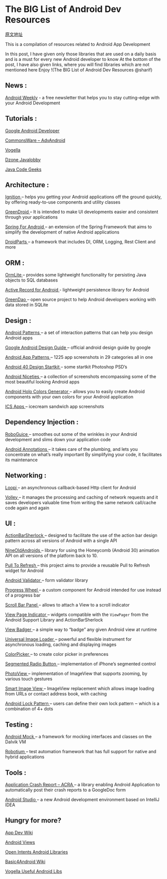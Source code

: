 # **T**he BIG List of Android Dev Resources

[原文地址](http://pragmaticsharif.wordpress.com/2013/10/06/android-resources/)

This is a compilation of resources related to Android App Development

In this post, I have given only those libraries that are used on a daily basis and is a must for every new Android developer to know At the bottom of the post, I have also given links, where you will find libraries which are not mentioned here Enjoy !(The BIG List of Android Dev Resources  @sharif) 

## **News** **:**

[Android Weekly](http://androidweekly.net/) - a free newsletter that helps you to stay cutting-edge with your Android Development

## **Tutorials** **:**

[Google Android Developer ](http://developer.android.com/training/index.html)

[CommonsWare – AdvAndroid ](http://commonsware.com/AdvAndroid/)

[Vogella ](http://www.vogella.com/articles/Android/article.html)

[Dzone Javalobby ](http://java.dzone.com/category/tags/android)

[Java Code Geeks ](http://www.javacodegeeks.com/android/)

## **Architecture** **:**

[Ignition ](https://github.com/kaeppler/ignition) – helps you getting your Android applications off the ground quickly, by offering ready-to-use components and utility classes

[GreenDroid ](http://greendroid.cyrilmottier.com) – It is intended to make UI developments easier and consistent through your applications

[Spring For Android ](http://projects.spring.io/spring-android/) – an extension of the Spring Framework that aims to simplify the development of native Android applications

[DroidParts ](http://droidparts.org/) – a framework that includes DI, ORM, Logging, Rest Client and more

## **ORM** **:**

[OrmLite ](http://ormlite.com/sqlite_java_android_orm.shtml) – provides some lightweight functionality for persisting Java objects to SQL databases

[Active Record for Android  ](http://code.google.com/p/android-active-record/)- lightweight persistence library for Android

[GreenDao ](http://greendao-orm.com/) – open source project to help Android developers working with data stored in SQLite

## **Design** **:**

[Android Patterns ](http://www.androidpatterns.com/) – a set of interaction patterns that can help you design Android apps

[Google Android Design Guide ](http://developer.android.com/design/index.html) – official android design guide by google

[Android App Patterns ](http://www.android-app-patterns.com/) – 1225 app screenshots in 29 categories all in one

[Android 40 Design Startkit ](http://www.androiddesign.info/) – some startkit Photoshop PSD’s

[Android Niceties ](http://androidniceties.tumblr.com/) – a collection of screenshots encompassing some of the most beautiful looking Android apps

[Android Holo Colors Generator ](http://android-holo-colors.com/) – allows you to easily create Android components with your own colors for your Android application

[ICS Apps ](http://ics-apps.tumblr.com/) – icecream sandwich app screenshots

## **Dependency Injection** **:**

[RoboGuice ](https://github.com/roboguice/roboguice) – smoothes out some of the wrinkles in your Android development and slims down your application code

[Android Annotations ](http://androidannotations.org/) – it takes care of the plumbing, and lets you concentrate on what’s really important By simplifying your code, it facilitates its maintenance

## **Networking** **:**

[Loopj ](http://loopj.com/android-async-http/) – an asynchronous callback-based Http client for Android

[Volley ](http://java.dzone.com/articles/android-%E2%80%93-volley-library) – it manages the processing and caching of network requests and it saves developers valuable time from writing the same network call/cache code again and again

## **UI** **:**

[ActionBarSherlock ](http://actionbarsherlock.com) – designed to facilitate the use of the action bar design pattern across all versions of Android with a single API

[NineOldAndroids ](http://nineoldandroids.com) – library for using the Honeycomb (Android 30) animation API on all versions of the platform back to 10.

[Pull To Refresh ](https://github.com/chrisbanes/Android-PullToRefresh) – this project aims to provide a reusable Pull to Refresh widget for Android

[Android Validator ](https://github.com/throrin19/Android-Validator) – form validator library

[Progress Wheel ](https://github.com/Todd-Davies/ProgressWheel) – a custom component for Android intended for use instead of a progress bar

[Scroll Bar Panel ](https://github.com/rno/Android-ScrollBarPanel) – allows to attach a View to a scroll indicator

[View Page Indicator ](http://viewpagerindicator.com) – widgets compatible with the `ViewPager` from the Android Support Library and ActionBarSherlock

[View Badger ](https://github.com/jgilfelt/android-viewbadger) – a simple way to “badge” any given Android view at runtime

[Universal Image Loader ](https://github.com/nostra13/Android-Universal-Image-Loader) – powerful and flexible instrument for asynchronous loading, caching and displaying images

[ColorPicker ](https://github.com/attenzione/android-ColorPickerPreference) – to create color picker in preferences

[Segmented Radio Button ](https://github.com/vinc3m1/android-segmentedradiobutton) – implementation of iPhone’s segmented control

[PhotoView ](https://github.com/chrisbanes/PhotoView) – implementation of ImageView that supports zooming, by various touch gestures

[Smart Image View ](https://github.com/loopj/android-smart-image-view) – ImageView replacement which allows image loading from URLs or contact address book, with caching

[Android Lock Pattern ](https://code.google.com/p/android-lockpattern/) – users can define their own lock pattern ‒ which is a combination of 4+ dots

## **Testing** **:**

[Android Mock ](http://code.google.com/p/android-mock) – a framework for mocking interfaces and classes on the Dalvik VM

[Robotium ](http://code.google.com/p/robotium/) – test automation framework that has full support for native and hybrid applications

## **Tools** **:**

[Application Crash Report – ACRA ](https://github.com/ACRA/acra) – a library enabling Android Application to automatically post their crash reports to a GoogleDoc form

[Android Studio ](http://developer.android.com/sdk/installing/studio.html) – a new Android development environment based on IntelliJ IDEA

## **Hungry for more?**

[App Dev Wiki](http://appdevwiki.com/wiki/show/HomePage#android_libraries)

[Android Views ](http://www.androidviews.net/)

[Open Intents Android Libraries ](http://www.openintents.org/en/libraries)

[Basic4Android Wiki ](http://www.basic4ppc.com/android/wiki/index.php/Libraries)

[Vogella Useful Android Libs ](http://www.vogella.com/articles/AndroidUsefulLibraries/article.html)

